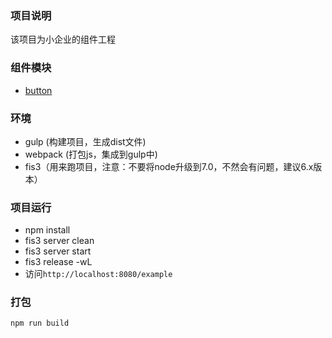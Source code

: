 ### 项目说明

该项目为小企业的组件工程

### 组件模块

- [button](./doc/button.md)

### 环境

- gulp (构建项目，生成dist文件)
- webpack (打包js，集成到gulp中)
- fis3（用来跑项目，注意：不要将node升级到7.0，不然会有问题，建议6.x版本）

### 项目运行

- npm install
- fis3 server clean
- fis3 server start
- fis3 release -wL 
- 访问`http://localhost:8080/example`

### 打包

```
npm run build
```

